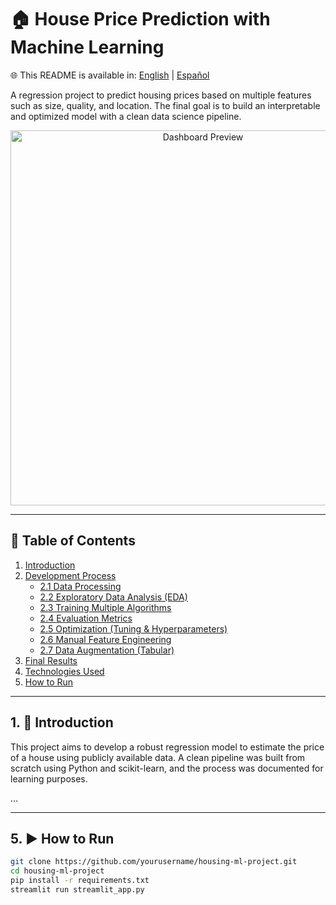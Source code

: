 
# 🏠 House Price Prediction with Machine Learning

🌐 This README is available in: [English](README.md) | [Español](README.es.md)

A regression project to predict housing prices based on multiple features such as size, quality, and location. The final goal is to build an interpretable and optimized model with a clean data science pipeline.

<div align="center">
  <img src="assets/dashboard.png" alt="Dashboard Preview" width="600"/>
</div>

---

## 📑 Table of Contents

1. [Introduction](#1-introduction)
2. [Development Process](#2-development-process)
   - [2.1 Data Processing](#21-data-processing)
   - [2.2 Exploratory Data Analysis (EDA)](#22-exploratory-data-analysis-eda)
   - [2.3 Training Multiple Algorithms](#23-training-multiple-algorithms)
   - [2.4 Evaluation Metrics](#24-evaluation-metrics)
   - [2.5 Optimization (Tuning & Hyperparameters)](#25-optimization-tuning--hyperparameters)
   - [2.6 Manual Feature Engineering](#26-manual-feature-engineering)
   - [2.7 Data Augmentation (Tabular)](#27-data-augmentation-tabular)
3. [Final Results](#3-final-results)
4. [Technologies Used](#4-technologies-used)
5. [How to Run](#5-how-to-run)

---

## 1. 📌 Introduction

This project aims to develop a robust regression model to estimate the price of a house using publicly available data. A clean pipeline was built from scratch using Python and scikit-learn, and the process was documented for learning purposes.

...

---

## 5. ▶️ How to Run

```bash
git clone https://github.com/yourusername/housing-ml-project.git
cd housing-ml-project
pip install -r requirements.txt
streamlit run streamlit_app.py
